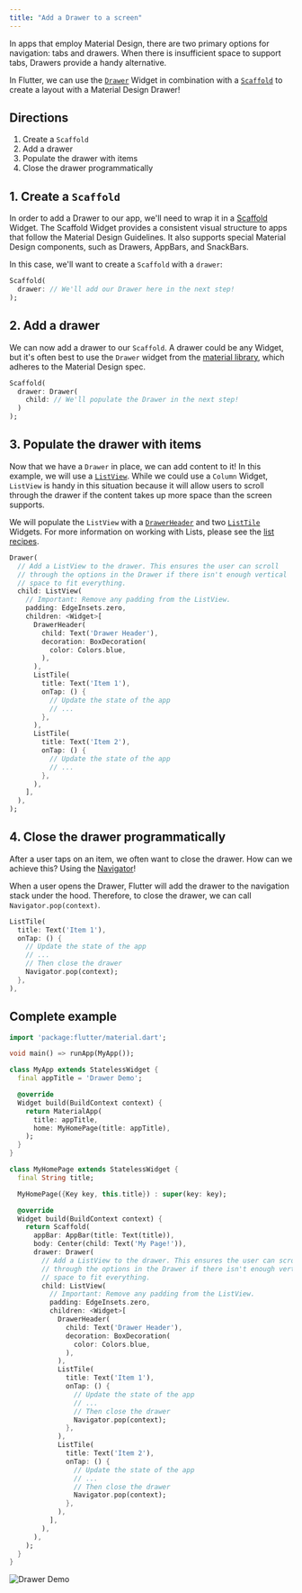 ```yaml
---
title: "Add a Drawer to a screen"
---
```


In apps that employ Material Design, there are two primary options for
navigation: tabs and drawers. When there is insufficient space to support tabs, 
Drawers provide a handy alternative.

In Flutter, we can use the [`Drawer`](https://docs.flutter.io/flutter/material/Drawer-class.html) 
Widget in combination with a [`Scaffold`](https://docs.flutter.io/flutter/material/Scaffold-class.html)
to create a layout with a Material Design Drawer!

## Directions

  1. Create a `Scaffold`
  2. Add a drawer
  3. Populate the drawer with items
  4. Close the drawer programmatically
  
## 1. Create a `Scaffold`

In order to add a Drawer to our app, we'll need to wrap it in a [Scaffold](https://docs.flutter.io/flutter/material/Scaffold-class.html) 
Widget. The Scaffold Widget provides a consistent visual structure to apps that
follow the Material Design Guidelines. It also supports special Material Design 
components, such as Drawers, AppBars, and SnackBars.

In this case, we'll want to create a `Scaffold` with a `drawer`:

<!-- skip -->
```dart
Scaffold(
  drawer: // We'll add our Drawer here in the next step!
);
```

## 2. Add a drawer

We can now add a drawer to our `Scaffold`. A drawer could be any Widget, but 
it's often best to use the `Drawer` widget from the [material library](https://docs.flutter.io/flutter/material/material-library.html), 
which adheres to the Material Design spec.

<!-- skip -->
```dart
Scaffold(
  drawer: Drawer(
    child: // We'll populate the Drawer in the next step!
  )
);
```

## 3. Populate the drawer with items

Now that we have a `Drawer` in place, we can add content to it! In this example, 
we will use a [`ListView`](https://docs.flutter.io/flutter/widgets/ListView-class.html). 
While we could use a `Column` Widget, `ListView` is handy in this situation 
because it will allow users to scroll through the drawer if the content takes up 
more space than the screen supports.

We will populate the `ListView` with a [`DrawerHeader`](https://docs.flutter.io/flutter/material/DrawerHeader-class.html) 
and two [`ListTile`](https://docs.flutter.io/flutter/material/ListTile-class.html) 
Widgets. For more information on working with Lists, please see the 
[list recipes](/cookbook/#lists).

<!-- skip -->
```dart
Drawer(
  // Add a ListView to the drawer. This ensures the user can scroll
  // through the options in the Drawer if there isn't enough vertical
  // space to fit everything.
  child: ListView(
    // Important: Remove any padding from the ListView.
    padding: EdgeInsets.zero,
    children: <Widget>[
      DrawerHeader(
        child: Text('Drawer Header'),
        decoration: BoxDecoration(
          color: Colors.blue,
        ),
      ),
      ListTile(
        title: Text('Item 1'),
        onTap: () {
          // Update the state of the app
          // ...
        },
      ),
      ListTile(
        title: Text('Item 2'),
        onTap: () {
          // Update the state of the app
          // ...
        },
      ),
    ],
  ),
);
```

## 4. Close the drawer programmatically

After a user taps on an item, we often want to close the drawer. How can we 
achieve this? Using the [Navigator](https://docs.flutter.io/flutter/widgets/Navigator-class.html)!

When a user opens the Drawer, Flutter will add the drawer to the navigation 
stack under the hood. Therefore, to close the drawer, we can call 
`Navigator.pop(context)`.  

<!-- skip -->
```dart
ListTile(
  title: Text('Item 1'),
  onTap: () {
    // Update the state of the app
    // ...
    // Then close the drawer 
    Navigator.pop(context);
  },
),
```

## Complete example

```dart
import 'package:flutter/material.dart';

void main() => runApp(MyApp());

class MyApp extends StatelessWidget {
  final appTitle = 'Drawer Demo';

  @override
  Widget build(BuildContext context) {
    return MaterialApp(
      title: appTitle,
      home: MyHomePage(title: appTitle),
    );
  }
}

class MyHomePage extends StatelessWidget {
  final String title;

  MyHomePage({Key key, this.title}) : super(key: key);

  @override
  Widget build(BuildContext context) {
    return Scaffold(
      appBar: AppBar(title: Text(title)),
      body: Center(child: Text('My Page!')),
      drawer: Drawer(
        // Add a ListView to the drawer. This ensures the user can scroll
        // through the options in the Drawer if there isn't enough vertical
        // space to fit everything.
        child: ListView(
          // Important: Remove any padding from the ListView.
          padding: EdgeInsets.zero,
          children: <Widget>[
            DrawerHeader(
              child: Text('Drawer Header'),
              decoration: BoxDecoration(
                color: Colors.blue,
              ),
            ),
            ListTile(
              title: Text('Item 1'),
              onTap: () {
                // Update the state of the app
                // ...
                // Then close the drawer
                Navigator.pop(context);
              },
            ),
            ListTile(
              title: Text('Item 2'),
              onTap: () {
                // Update the state of the app
                // ...
                // Then close the drawer
                Navigator.pop(context);
              },
            ),
          ],
        ),
      ),
    );
  }
}
```

![Drawer Demo](/images/cookbook/drawer.png)
